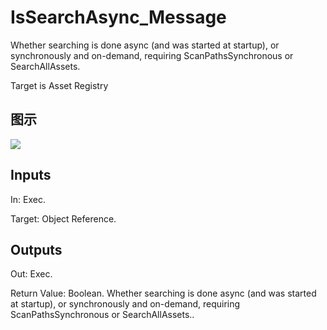 # IsSearchAsync_Message

Whether searching is done async (and was started at startup), or synchronously and on-demand, requiring ScanPathsSynchronous or SearchAllAssets.

Target is Asset Registry

## 图示

![]($-20221218-18005854.png)

## Inputs

In: Exec.

Target: Object Reference.  

## Outputs

Out: Exec.

Return Value: Boolean. Whether searching is done async (and was started at startup), or synchronously and on-demand, requiring ScanPathsSynchronous or SearchAllAssets..

